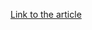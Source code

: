 [Link to the article](https://posts.specterops.io/ghostwriter-v4-3-sso-json-fields-and-reporting-with-bloodhound-976835a7edba?source=rss----f05f8696e3cc---4)
